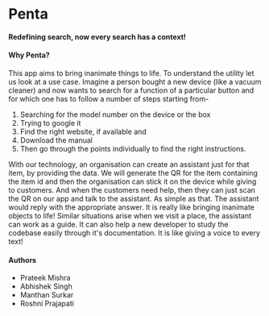 # Penta
#### Redefining search, now every search has a context!

#### Why Penta?
This app aims to bring inanimate things to life. To understand the utility let us look at a use case. Imagine a person bought a new device (like a vacuum cleaner) and now wants to search for a function of a particular button and for which one has to follow a number of steps starting from-
1. Searching for the model number on the device or the box
2. Trying to google it
3. Find the right website, if available and
4. Download the manual
5. Then go through the points individually to find the right instructions.

With our technology, an organisation can create an assistant just for that item, by providing the data.
We will generate the QR for the item containing the item id and then the organisation can stick it on the device while giving to customers. And when the customers need help, then they can just scan the QR on our app and talk to the assistant. As simple as that.
The assistant would reply with the appropriate answer.
It is really like bringing inanimate objects to life! Similar situations arise when we visit a place, the assistant can work as a guide. It can also help a new developer to study the codebase easily through it's documentation. It is like giving a voice to every text!

#### Authors

* Prateek Mishra
* Abhishek Singh
* Manthan Surkar
* Roshni Prajapati